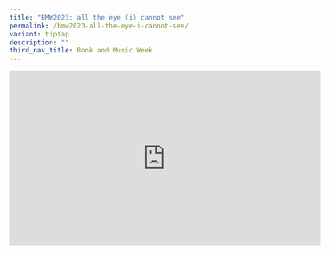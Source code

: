 ```yaml
---
title: "BMW2023: all the eye (i) cannot see"
permalink: /bmw2023-all-the-eye-i-cannot-see/
variant: tiptap
description: ""
third_nav_title: Book and Music Week
---
```

<div class="iframe-wrapper">
<iframe height="315" width="560" allowfullscreen="true" frameborder="0" src="https://www.youtube.com/embed/KnhfhqPGg0w?si=McSErtOUI8kXTRuJ"></iframe>
</div>
<p></p>